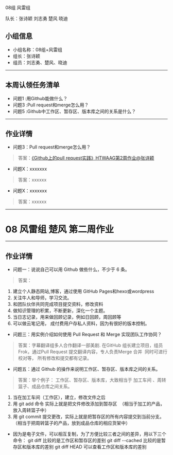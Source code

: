 08组 风雷组

队长：张诗颖
刘志勇
楚风
晓迪


## 小组信息
- 小组名称：08组+风雷组
- 组长：张诗颖
- 组员：刘志勇、楚风、晓迪

----
## 本周认领任务清单
- 问题1 :用Github能做什么？
- 问题3 :Pull request和merge怎么用？
- 问题5 :Github中工作区、暂存区、版本库之间的关系是什么？

------
## 作业详情
- 问题3：Pull request和merge怎么用？
> 答案：[《Github上的pull request实践》HTWAAG第2周作业@张诗颖](http://www.jianshu.com/writer#/notebooks/2974109/notes/4284411/writing)

- 问题X：xxxxxxx
> 答案：xxxxxx

- 问题X：xxxxxxx
> 答案：xxxxxx

----
# 08 风雷组  楚风 第二周作业
-----

## 作业详情
- 问题一：说说自己可以用 Github 做些什么，不少于 6 条。
> 答案：
1. 建立个人静态网站,博客，通过使用 GitHub Pages和hexo或wordpress
2. 关注牛人和导师，学习交流。
3. 和团队伙伴共同完成项目提交资料，修改资料
4. 做知识管理的积累，不断更新，深化一个主题。
5. 当日志记录，用来做回顾记录，例如日回顾，周回顾等
6. 可以做云笔记用， 成付费用户存私人资料，因为有很好的版本控制。

- 问题三：用实例介绍如何使用 Pull Request 和 Merge 实现团队工作协同？
> 答案：字幕翻译组多人合作翻译一部美剧.
 在GitHub 组长建立项目，组员Frok，通过Pull Request 提交翻译内容，专人负责Merge 合并  同时可进行校对等， 所有修改和提交都有记录。

- 问题五：通过 Github 的操作来说明工作区、暂存区、版本库之间的关系。
> 答案：举个例子：
工作区、暂存区、版本库，大致相当于 加工车间 、周转篮子、成品仓库之间关系。
1. 当在加工车间（工作区），建立，修改文件之后
2. 用 git add 命令 实际上就是把文件修改添加到暂存区  （相当于加工的产品，放入周转篮子中）
3. 用 git commit 提交更改，实际上就是把暂存区的所有内容提交到当前分支。（相当于把周转篮子的产品，放到成品仓库的相应货架中）
- 因为是电子文件，可以相互复制，为了方便比较三者之间的差异，用以下三个命令：
git diff 比较的是工作区和暂存区的差别
git diff --cached 比较的是暂存区和版本库的差别
git diff HEAD 可以查看工作区和版本库的差别
